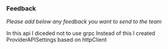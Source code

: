 ### Feedback

*Please add below any feedback you want to send to the team*

In this api I diceded not to use grpc
Instead of this I created ProviderAPISettings based on httpClient
